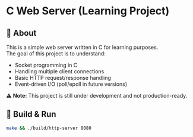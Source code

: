 # C Web Server (Learning Project)

## 📌 About

This is a simple web server written in C for learning purposes.  
The goal of this project is to understand:

- Socket programming in C
- Handling multiple client connections
- Basic HTTP request/response handling
- Event-driven I/O (poll/epoll in future versions)

⚠️ **Note:** This project is still under development and not production-ready.

## 🔧 Build & Run

```bash
make && ./build/http-server 8080
```
